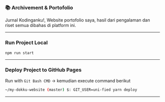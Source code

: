 ### :books: Archivement & Portofolio
Jurnal Kodinganku!, Website portofolio saya, hasil dari pengalaman dan riset semua dibahas di platform ini.

<hr />

### Run Project Local

```.bash
npm run start
```

<hr />

### Deploy Project to GitHub Pages
Run with `Git Bash CMD` -> kemudian execute command berikut

```.bash
~/my-dokku-website (master) $: GIT_USER=uni-fied yarn deploy
```
<hr />